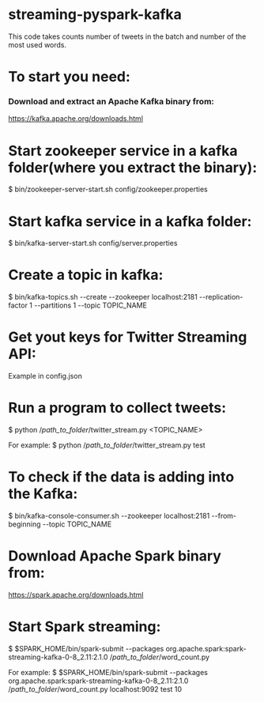 # streaming-pyspark-kafka

This code takes counts number of tweets in the batch and number of the most used words.

# To start you need:
### Download and extract an Apache Kafka binary from: 
https://kafka.apache.org/downloads.html
# Start zookeeper service in a kafka folder(where you extract the binary):
$ bin/zookeeper-server-start.sh config/zookeeper.properties
# Start kafka service in a kafka folder:
$ bin/kafka-server-start.sh config/server.properties
# Create a topic in kafka:
$ bin/kafka-topics.sh --create --zookeeper localhost:2181 --replication-factor 1 --partitions 1 --topic TOPIC_NAME
# Get yout keys for Twitter Streaming API:
Example in config.json
# Run a program to collect tweets:
$ python /*path_to_folder*/twitter_stream.py <TOPIC_NAME>

For example:
$ python /*path_to_folder*/twitter_stream.py test
# To check if the data is adding into the Kafka:
$ bin/kafka-console-consumer.sh --zookeeper localhost:2181 --from-beginning --topic TOPIC_NAME
# Download Apache Spark binary from:
https://spark.apache.org/downloads.html
# Start Spark streaming:
$ $SPARK_HOME/bin/spark-submit --packages org.apache.spark:spark-streaming-kafka-0-8_2.11:2.1.0 /*path_to_folder*/word_count.py <broker> <topics list> <branch duration>
 
For example:
$ $SPARK_HOME/bin/spark-submit --packages org.apache.spark:spark-streaming-kafka-0-8_2.11:2.1.0 /*path_to_folder*/word_count.py localhost:9092 test 10

